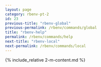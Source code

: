 ```yaml
---
layout: page
category: rbenv-pt-2
id: 23
previous-title: "rbenv-global"
previous-permalink: /rbenv/commands/global
title: "rbenv-help"
permalink: /rbenv/commands/help
next-title: "rbenv-local"
next-permalink: /rbenv/commands/local
---
```


{% include_relative 2-m-content.md %}
